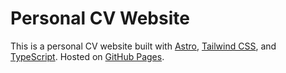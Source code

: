 # Personal CV Website

This is a personal CV website built with [Astro](
https://astro.build/), [Tailwind CSS](https://tailwindcss.com/), and [TypeScript](https://www.typescriptlang.org/). Hosted on [GitHub Pages](https://pages.github.com/).